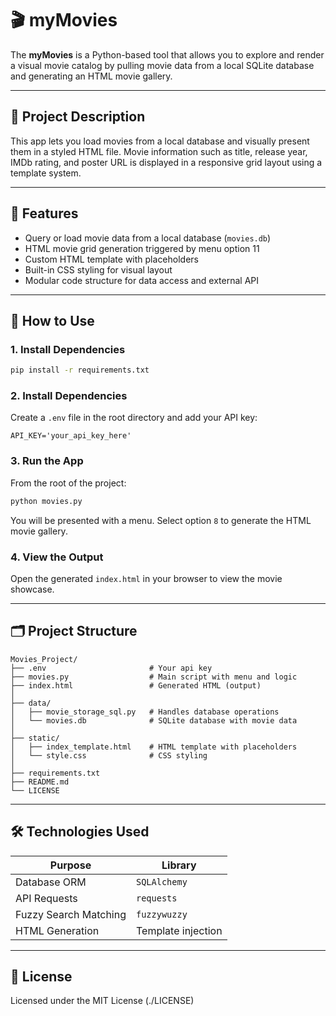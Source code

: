 # 🎬 myMovies

The **myMovies** is a Python-based tool that allows you to explore and render a visual movie catalog by pulling movie data from a local SQLite database and generating an HTML movie gallery. 

---

## 📌 Project Description

This app lets you load movies from a local database and visually present them in a styled HTML file. Movie information such as title, release year, IMDb rating, and poster URL is displayed in a responsive grid layout using a template system.

---

## 🧩 Features

- Query or load movie data from a local database (`movies.db`)
- HTML movie grid generation triggered by menu option 11
- Custom HTML template with placeholders
- Built-in CSS styling for visual layout
- Modular code structure for data access and external API

---

## 🚀 How to Use

### 1. Install Dependencies

```bash
pip install -r requirements.txt
```

### 2. Install Dependencies

Create a `.env` file in the root directory and add your API key:

```env
API_KEY='your_api_key_here'
```

### 3. Run the App

From the root of the project:

```bash
python movies.py
```

You will be presented with a menu. Select option `8` to generate the HTML movie gallery.

### 4. View the Output

Open the generated `index.html` in your browser to view the movie showcase.

---

## 🗂️ Project Structure

```
Movies_Project/
├── .env                       # Your api key
├── movies.py                  # Main script with menu and logic
├── index.html                 # Generated HTML (output)
│
├── data/
│   ├── movie_storage_sql.py   # Handles database operations
│   └── movies.db              # SQLite database with movie data
│
├── static/
│   ├── index_template.html    # HTML template with placeholders
│   └── style.css              # CSS styling
│
├── requirements.txt
├── README.md
└── LICENSE
```

---

## 🛠️ Technologies Used

| Purpose              | Library             |
|----------------------|---------------------|
| Database ORM         | `SQLAlchemy`        |
| API Requests         | `requests`          |
| Fuzzy Search Matching| `fuzzywuzzy`        |
| HTML Generation      | Template injection  |


---

## 📄 License

Licensed under the MIT License (./LICENSE)